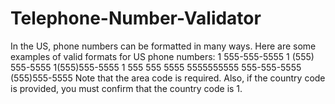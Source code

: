 # Telephone-Number-Validator
In the US, phone numbers can be formatted in many ways. Here are some examples of valid formats for US phone numbers:  1 555-555-5555 1 (555) 555-5555 1(555)555-5555 1 555 555 5555 5555555555 555-555-5555 (555)555-5555 Note that the area code is required. Also, if the country code is provided, you must confirm that the country code is 1.
